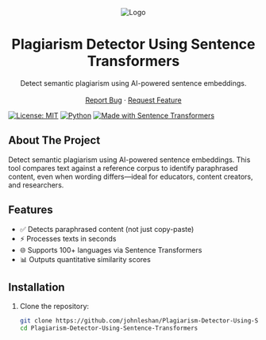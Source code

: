 <p align="center">
  <img src="https://via.placeholder.com/150x60?text=PlagiarismDetector" alt="Logo">
</p>

<h1 align="center">Plagiarism Detector Using Sentence Transformers</h1>

<p align="center">
  Detect semantic plagiarism using AI-powered sentence embeddings.
  <br>
  <br>
  <a href="https://github.com/johnleshan/Plagiarism-Detector-Using-Sentence-Transformers/issues">Report Bug</a>
  ·
  <a href="https://github.com/johnleshan/Plagiarism-Detector-Using-Sentence-Transformers/issues">Request Feature</a>
</p>

[![License: MIT](https://img.shields.io/badge/License-MIT-yellow.svg)](https://opensource.org/licenses/MIT)
[![Python](https://img.shields.io/badge/Python-3.8+-blue.svg)](https://www.python.org/)
[![Made with Sentence Transformers](https://img.shields.io/badge/Powered%20by-Sentence%20Transformers-green)](https://www.sbert.net/)

## About The Project

Detect semantic plagiarism using AI-powered sentence embeddings. This tool compares text against a reference corpus to identify paraphrased content, even when wording differs—ideal for educators, content creators, and researchers.

## Features

- ✅ Detects paraphrased content (not just copy-paste)
- ⚡ Processes texts in seconds
- 🌐 Supports 100+ languages via Sentence Transformers
- 📊 Outputs quantitative similarity scores

## Installation

1. Clone the repository:
   ```bash
   git clone https://github.com/johnleshan/Plagiarism-Detector-Using-Sentence-Transformers.git
   cd Plagiarism-Detector-Using-Sentence-Transformers